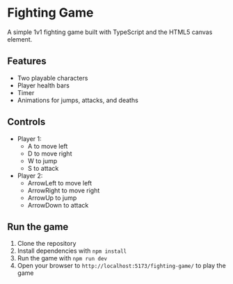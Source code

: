 # Fighting Game

A simple 1v1 fighting game built with TypeScript and the HTML5 canvas element.

## Features

- Two playable characters
- Player health bars
- Timer
- Animations for jumps, attacks, and deaths

## Controls

- Player 1:
  - A to move left
  - D to move right
  - W to jump
  - S to attack
- Player 2:
  - ArrowLeft to move left
  - ArrowRight to move right
  - ArrowUp to jump
  - ArrowDown to attack

## Run the game

1. Clone the repository
2. Install dependencies with `npm install`
3. Run the game with `npm run dev`
4. Open your browser to `http://localhost:5173/fighting-game/` to play the game
